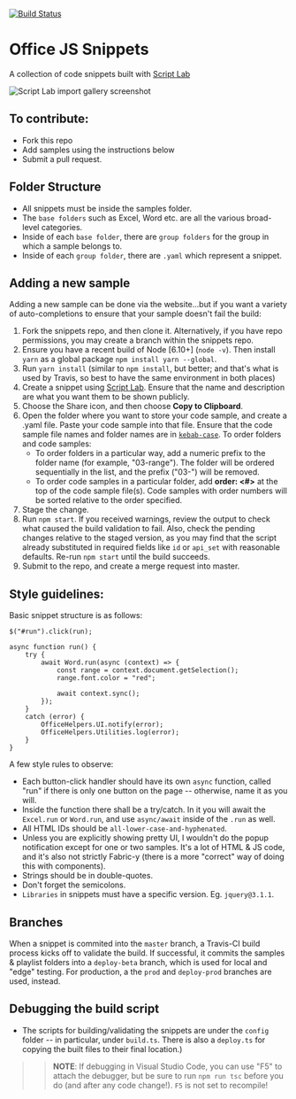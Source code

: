 [![Build Status](https://travis-ci.com/OfficeDev/office-js-snippets.svg?token=paK2s5RGiCpVHK6bYoFs&amp;branch=master)](https://travis-ci.com/OfficeDev/office-js-snippets)

# Office JS Snippets
A collection of code snippets built with [Script Lab](github.com/OfficeDev/script-lab)

![Script Lab import gallery screenshot](.github/images/addin-samples-gallery-screenshot.jpg)


## To contribute:
- Fork this repo
- Add samples using the instructions below
- Submit a pull request.


## Folder Structure
- All snippets must be inside the samples folder.
- The `base folders` such as Excel, Word etc. are all the various broad-level categories.
- Inside of each `base folder`, there are `group folders` for the group in which a sample belongs to.
- Inside of each `group folder`, there are `.yaml` which represent a snippet.


## Adding a new sample

Adding a new sample can be done via the website...but if you want a variety of auto-completions to ensure that your sample doesn't fail the build:

1. Fork the snippets repo, and then clone it. Alternatively, if you have repo permissions, you may create a branch within the snippets repo.
2. Ensure you have a recent build of Node [6.10+] (`node -v`). Then install `yarn` as a global package `npm install yarn --global`.
3. Run `yarn install` (similar to `npm install`, but better; and that's what is used by Travis, so best to have the same environment in both places)
4. Create a snippet using [Script Lab](https://github.com/OfficeDev/script-lab/blob/master/README.md#what-is).  Ensure that the name and description are what you want them to be shown publicly.
5. Choose the Share icon, and then choose **Copy to Clipboard**. 
6. Open the folder where you want to store your code sample, and create a .yaml file. Paste your code sample into that file. Ensure that the code sample file names and folder names are in [`kebab-case`](http://wiki.c2.com/?KebabCase). To order folders and code samples:
    - To order folders in a particular way, add a numeric prefix to the folder name (for example, "03-range"). The folder will be ordered sequentially in the list, and the prefix ("03-") will be removed.
    - To order code samples in a particular folder, add **order: <#>** at the top of the code sample file(s). Code samples with order numbers will be sorted relative to the order specified.
7. Stage the change.
8. Run `npm start`. If you received warnings, review the output to check what caused the build validation to fail. Also, check the pending changes relative to the staged version, as you may find that the script already substituted in required fields like `id` or `api_set` with reasonable defaults. Re-run `npm start` until the build succeeds.
9. Submit to the repo, and create a merge request into master.


## Style guidelines:

Basic snippet structure is as follows:

    $("#run").click(run);

    async function run() {
        try {
            await Word.run(async (context) => {
                const range = context.document.getSelection();
                range.font.color = "red";

                await context.sync();
            });
        }
        catch (error) {
            OfficeHelpers.UI.notify(error);
            OfficeHelpers.Utilities.log(error);
        }
    }

A few style rules to observe:

* Each button-click handler should have its own `async` function, called "run" if there is only one button on the page -- otherwise, name it as you will.
* Inside the function there shall be a try/catch.  In it you will await the `Excel.run` or `Word.run`, and use `async/await` inside of the `.run` as well.
* All HTML IDs should be `all-lower-case-and-hyphenated`.
* Unless you are explicitly showing pretty UI, I wouldn't do the popup notification except for one or two samples.  It's a lot of HTML & JS code, and it's also not strictly Fabric-y (there is a more "correct" way of doing this with components).
* Strings should be in double-quotes.
* Don't forget the semicolons.
* `Libraries` in snippets must have a specific version. Eg. `jquery@3.1.1`.


## Branches

When a snippet is commited into the `master` branch, a Travis-CI build process kicks off to validate the build.  If successful, it  commits the samples & playlist folders into a `deploy-beta` branch, which is used for local and "edge" testing.  For production, a the `prod` and `deploy-prod` branches are used, instead.


## Debugging the build script

* The scripts for building/validating the snippets are under the `config` folder -- in particular, under `build.ts`. There is also a `deploy.ts` for copying the built files to their final location.)

>> **NOTE**: If debugging in Visual Studio Code, you can use "F5" to attach the debugger, but be sure to run `npm run tsc` before you do (and after any code change!). `F5` is not set to recompile!

